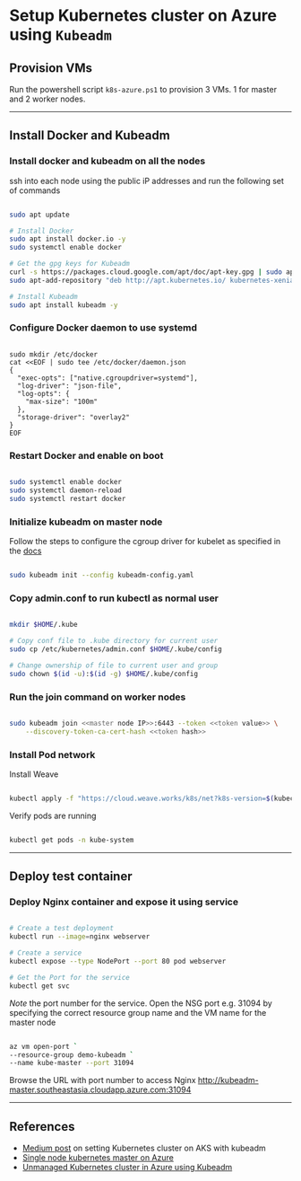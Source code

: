 # Setup Kubernetes cluster on Azure using `Kubeadm`

## Provision VMs

Run the powershell script `k8s-azure.ps1` to provision 3 VMs. 1 for master and 2 worker nodes.

---

## Install Docker and Kubeadm

### Install docker and kubeadm on all the nodes

ssh into each node using the public iP addresses and run the following set of commands

```bash

sudo apt update

# Install Docker
sudo apt install docker.io -y
sudo systemctl enable docker

# Get the gpg keys for Kubeadm
curl -s https://packages.cloud.google.com/apt/doc/apt-key.gpg | sudo apt-key add
sudo apt-add-repository "deb http://apt.kubernetes.io/ kubernetes-xenial main"

# Install Kubeadm
sudo apt install kubeadm -y

```
### Configure Docker daemon to use systemd

```

sudo mkdir /etc/docker
cat <<EOF | sudo tee /etc/docker/daemon.json
{
  "exec-opts": ["native.cgroupdriver=systemd"],
  "log-driver": "json-file",
  "log-opts": {
    "max-size": "100m"
  },
  "storage-driver": "overlay2"
}
EOF

```

### Restart Docker and enable on boot

```bash

sudo systemctl enable docker
sudo systemctl daemon-reload
sudo systemctl restart docker

```

### Initialize kubeadm on master node

Follow the steps to configure the cgroup driver for kubelet as specified in the [docs](https://kubernetes.io/docs/tasks/administer-cluster/kubeadm/configure-cgroup-driver/#configuring-the-kubelet-cgroup-driver)

```bash

sudo kubeadm init --config kubeadm-config.yaml

```

### Copy admin.conf to run kubectl as normal user

```bash

mkdir $HOME/.kube

# Copy conf file to .kube directory for current user
sudo cp /etc/kubernetes/admin.conf $HOME/.kube/config

# Change ownership of file to current user and group
sudo chown $(id -u):$(id -g) $HOME/.kube/config

```

### Run the join command on worker nodes

```bash

sudo kubeadm join <<master node IP>>:6443 --token <<token value>> \
    --discovery-token-ca-cert-hash <<token hash>>

```

### Install Pod network

Install Weave

```bash

kubectl apply -f "https://cloud.weave.works/k8s/net?k8s-version=$(kubectl version | base64 | tr -d '\n')"

```

Verify pods are running

```bash

kubectl get pods -n kube-system

```

---

## Deploy test container

### Deploy Nginx container and expose it using service

```bash

# Create a test deployment
kubectl run --image=nginx webserver

# Create a service
kubectl expose --type NodePort --port 80 pod webserver

# Get the Port for the service
kubectl get svc

```

_Note_ the port number for the service. Open the NSG port e.g. 31094 by specifying the correct resource group name and the VM name for the master node

```bash

az vm open-port `
--resource-group demo-kubeadm `
--name kube-master --port 31094

```

Browse the URL with port number to access Nginx
http://kubeadm-master.southeastasia.cloudapp.azure.com:31094

---

## References

- [Medium post](https://medium.com/@patnaikshekhar/creating-a-kubernetes-cluster-in-azure-using-kubeadm-96e7c1ede4a) on setting Kubernetes cluster on AKS with kubeadm
- [Single node kubernetes master on Azure](https://dev.to/adudko/setting-up-a-single-master-kubernetes-cluster-on-azure-using-kubeadm-1cjn)
- [Unmanaged Kubernetes cluster in Azure using Kubeadm](https://help.mayadata.io/hc/en-us/articles/360036744451-Creating-an-unmanaged-Kubernetes-cluster-in-Azure-using-kubeadm)

